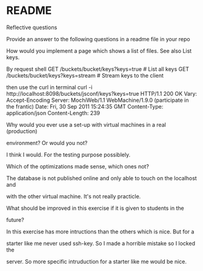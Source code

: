 README
=======
Reflective questions

Provide an answer to the following questions in a readme file in your repo

How would you implement a page which shows a list of files. See also List keys.

By request shell 
GET /buckets/bucket/keys?keys=true    # List all keys
GET /buckets/bucket/keys?keys=stream  # Stream keys to the client

then use the curl in terminal
curl -i http://localhost:8098/buckets/jsconf/keys?keys=true
HTTP/1.1 200 OK
Vary: Accept-Encoding
Server: MochiWeb/1.1 WebMachine/1.9.0 (participate in the frantic)
Date: Fri, 30 Sep 2011 15:24:35 GMT
Content-Type: application/json
Content-Length: 239


Why would you ever use a set-up with virtual machines in a real (production) 

environment? Or would you not?

I think I would. For the testing purpose possiblely.

Which of the optimizations made sense, which ones not?

The database is not published online and only able to touch on the localhost and 

with the other virtual machine. It's not really practicle.

What should be improved in this exercise if it is given to students in the 

future?

In this exercise has more intructions than the others which is nice. But for a 

starter like me never used ssh-key. So I made a horrible mistake so I locked the 

server. So more specific intruduction for a starter like me would be nice.